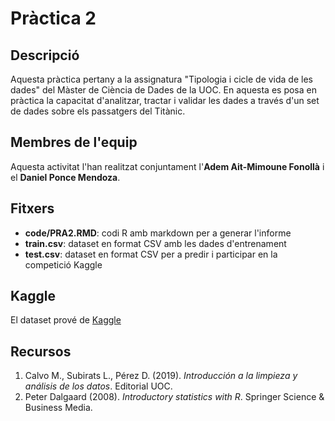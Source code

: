 # Pràctica 2

## Descripció

Aquesta pràctica pertany a la assignatura "Tipologia i cicle de vida de les dades" del Màster de Ciència de Dades de la UOC. En aquesta es posa en pràctica la capacitat d'analitzar, tractar i validar les dades a través d'un set de dades sobre els passatgers del Titànic.

## Membres de l'equip

Aquesta activitat l'han realitzat conjuntament l'**Adem Ait-Mimoune Fonollà** i el **Daniel Ponce Mendoza**.

## Fitxers

* **code/PRA2.RMD**: codi R amb markdown per a generar l'informe
* **train.csv**: dataset en format CSV amb les dades d'entrenament
* **test.csv**: dataset en format CSV per a predir i participar en la competició Kaggle

## Kaggle

El dataset prové de [Kaggle](https://www.kaggle.com/c/titanic)

## Recursos

1. Calvo M., Subirats L., Pérez D. (2019). _Introducción a la limpieza y análisis de los datos_. Editorial UOC.
2. Peter Dalgaard (2008). _Introductory statistics with R_. Springer Science & Business
Media.
